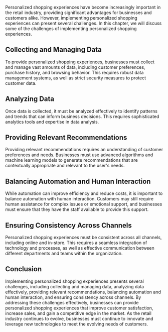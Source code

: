 

Personalized shopping experiences have become increasingly important in the retail industry, providing significant advantages for businesses and customers alike. However, implementing personalized shopping experiences can present several challenges. In this chapter, we will discuss some of the challenges of implementing personalized shopping experiences.

Collecting and Managing Data
----------------------------

To provide personalized shopping experiences, businesses must collect and manage vast amounts of data, including customer preferences, purchase history, and browsing behavior. This requires robust data management systems, as well as strict security measures to protect customer data.

Analyzing Data
--------------

Once data is collected, it must be analyzed effectively to identify patterns and trends that can inform business decisions. This requires sophisticated analytics tools and expertise in data analysis.

Providing Relevant Recommendations
----------------------------------

Providing relevant recommendations requires an understanding of customer preferences and needs. Businesses must use advanced algorithms and machine learning models to generate recommendations that are contextually appropriate and relevant to the user's needs.

Balancing Automation and Human Interaction
------------------------------------------

While automation can improve efficiency and reduce costs, it is important to balance automation with human interaction. Customers may still require human assistance for complex issues or emotional support, and businesses must ensure that they have the staff available to provide this support.

Ensuring Consistency Across Channels
------------------------------------

Personalized shopping experiences must be consistent across all channels, including online and in-store. This requires a seamless integration of technology and processes, as well as effective communication between different departments and teams within the organization.

Conclusion
----------

Implementing personalized shopping experiences presents several challenges, including collecting and managing data, analyzing data effectively, providing relevant recommendations, balancing automation and human interaction, and ensuring consistency across channels. By addressing these challenges effectively, businesses can provide personalized shopping experiences that improve customer satisfaction, increase sales, and gain a competitive edge in the market. As the retail industry continues to evolve, businesses must continue to innovate and leverage new technologies to meet the evolving needs of customers.
